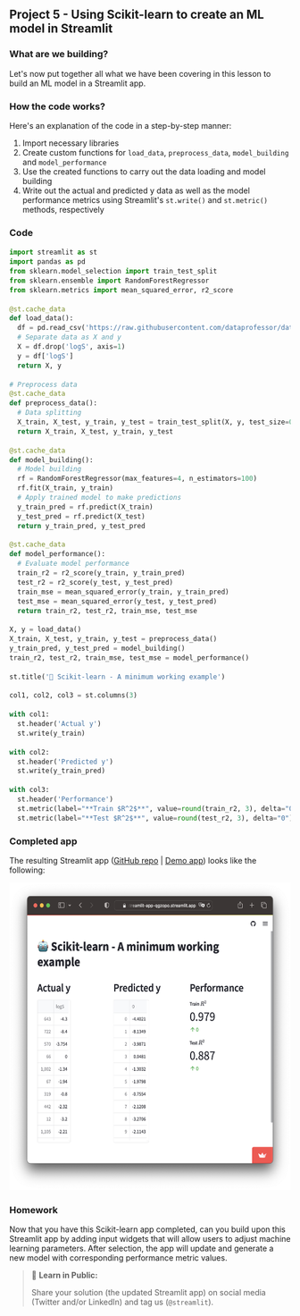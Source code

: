 ## Project 5 - Using Scikit-learn to create an ML model in Streamlit

### What are we building?
Let's now put together all what we have been covering in this lesson to build an ML model in a Streamlit app.

### How the code works?
Here's an explanation of the code in a step-by-step manner:
1. Import necessary libraries
2. Create custom functions for `load_data`, `preprocess_data`, `model_building` and `model_performance`
3. Use the created functions to carry out the data loading and model building
4. Write out the actual and predicted y data as well as the model performance metrics using Streamlit's `st.write()` and `st.metric()` methods, respectively

### Code
```Python
import streamlit as st
import pandas as pd
from sklearn.model_selection import train_test_split
from sklearn.ensemble import RandomForestRegressor
from sklearn.metrics import mean_squared_error, r2_score

@st.cache_data
def load_data():
  df = pd.read_csv('https://raw.githubusercontent.com/dataprofessor/data/master/delaney_solubility_with_descriptors.csv')
  # Separate data as X and y
  X = df.drop('logS', axis=1)
  y = df['logS']
  return X, y

# Preprocess data
@st.cache_data
def preprocess_data():
  # Data splitting
  X_train, X_test, y_train, y_test = train_test_split(X, y, test_size=0.2, random_state=42)
  return X_train, X_test, y_train, y_test

@st.cache_data
def model_building():
  # Model building
  rf = RandomForestRegressor(max_features=4, n_estimators=100)
  rf.fit(X_train, y_train)
  # Apply trained model to make predictions
  y_train_pred = rf.predict(X_train)
  y_test_pred = rf.predict(X_test)
  return y_train_pred, y_test_pred

@st.cache_data
def model_performance():
  # Evaluate model performance
  train_r2 = r2_score(y_train, y_train_pred)
  test_r2 = r2_score(y_test, y_test_pred)
  train_mse = mean_squared_error(y_train, y_train_pred)
  test_mse = mean_squared_error(y_test, y_test_pred)
  return train_r2, test_r2, train_mse, test_mse

X, y = load_data()
X_train, X_test, y_train, y_test = preprocess_data()
y_train_pred, y_test_pred = model_building()
train_r2, test_r2, train_mse, test_mse = model_performance()

st.title('🤖 Scikit-learn - A minimum working example')

col1, col2, col3 = st.columns(3)

with col1:
  st.header('Actual y')
  st.write(y_train)

with col2:
  st.header('Predicted y')
  st.write(y_train_pred)

with col3:
  st.header('Performance')
  st.metric(label="**Train $R^2$**", value=round(train_r2, 3), delta="0")
  st.metric(label="**Test $R^2$**", value=round(test_r2, 3), delta="0")
```

### Completed app

The resulting Streamlit app ([GitHub repo](https://github.com/dataprofessor/st-scikit-learn-example) | [Demo app](https://dataprofessor-st-scikit-learn-example-streamlit-app-qgzopo.streamlit.app/)) looks like the following:

<p align="left">
  <img src="../img/lesson-7-scikit-learn-example-streamlit-app.png" height="550">
</p>

### Homework
Now that you have this Scikit-learn app completed, can you build upon this Streamlit app by adding input widgets that will allow users to adjust machine learning parameters. After selection, the app will update and generate a new model with corresponding performance metric values.

> 📣 **Learn in Public:** 
> 
> Share your solution (the updated Streamlit app) on social media (Twitter and/or LinkedIn) and tag us (`@streamlit`).
